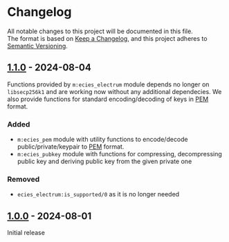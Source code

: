 # Changelog

All notable changes to this project will be documented in this file.  
The format is based on [Keep a Changelog](https://keepachangelog.com/en/1.1.0/),
and this project adheres to [Semantic Versioning](https://semver.org/spec/v2.0.0.html).

## [1.1.0] - 2024-08-04

Functions provided by `m:ecies_electrum` module depends no longer on `libsecp256k1` 
and are working now without any additional dependecies.
We also provide functions for standard encoding/decoding of keys in [PEM] format.

### Added

- `m:ecies_pem` module with utility functions to encode/decode public/private/keypair to [PEM] format.
- `m:ecies_pubkey` module with functions for compressing, decompressing public key and deriving public key 
   from the given private one

### Removed

- `ecies_electrum:is_supported/0` as it is no longer needed

## [1.0.0] - 2024-08-01

Initial release

[PEM]: https://datatracker.ietf.org/doc/html/rfc7468

[Unreleased]: https://github.com/simplito/ecies-erl/compare/v1.1.0..develop
[1.1.0]: https://github.com/simplito/ecies-erl/compare/tag/v1.0.0..v1.1.0
[1.0.0]: https://github.com/simplito/ecies-erl/releases/tag/v1.0.0
